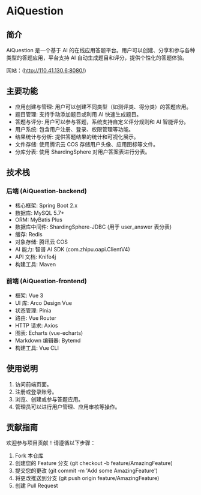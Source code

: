 # AiQuestion

## 简介

AiQuestion 是一个基于 AI 的在线应用答题平台。用户可以创建、分享和参与各种类型的答题应用，平台支持 AI
自动生成题目和评分，提供个性化的答题体验。

网站：<AiQuestion>(http://110.41.130.6:8080/)

## 主要功能

* 应用创建与管理: 用户可以创建不同类型（如测评类、得分类）的答题应用。
* 题目管理: 支持手动添加题目或利用 AI 快速生成题目。
* 答题与评分: 用户可以参与答题，系统支持自定义评分规则和 AI 智能评分。
* 用户系统: 包含用户注册、登录、权限管理等功能。
* 结果统计与分析: 提供答题结果的统计和可视化展示。
* 文件存储: 使用腾讯云 COS 存储用户头像、应用图标等文件。
* 分库分表: 使用 ShardingSphere 对用户答案表进行分表。

## 技术栈

### 后端 (AiQuestion-backend)

* 核心框架: Spring Boot 2.x
* 数据库: MySQL 5.7+
* ORM: MyBatis Plus
* 数据库中间件: ShardingSphere-JDBC (用于 user_answer 表分表)
* 缓存: Redis
* 对象存储: 腾讯云 COS
* AI 能力: 智谱 AI SDK (com.zhipu.oapi.ClientV4)
* API 文档: Knife4j
* 构建工具: Maven

### 前端 (AiQuestion-frontend)

* 框架: Vue 3
* UI 库: Arco Design Vue
* 状态管理: Pinia
* 路由: Vue Router
* HTTP 请求: Axios
* 图表: Echarts (vue-echarts)
* Markdown 编辑器: Bytemd
* 构建工具: Vue CLI

## 使用说明

1. 访问前端页面。
2. 注册或登录账号。
3. 浏览、创建或参与答题应用。
4. 管理员可以进行用户管理、应用审核等操作。

## 贡献指南

欢迎参与项目贡献！请遵循以下步骤：

1. Fork 本仓库
2. 创建您的 Feature 分支 (git checkout -b feature/AmazingFeature)
3. 提交您的更改 (git commit -m 'Add some AmazingFeature')
4. 将更改推送到分支 (git push origin feature/AmazingFeature)
5. 创建 Pull Request
